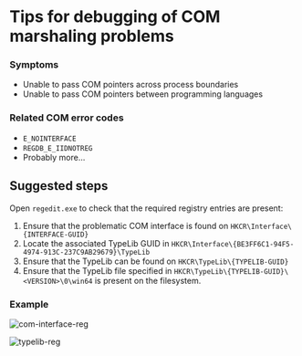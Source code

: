 # Tips for debugging of COM marshaling problems

### Symptoms
* Unable to pass COM pointers across process boundaries
* Unable to pass COM pointers between programming languages

### Related COM error codes
* `E_NOINTERFACE`
* `REGDB_E_IIDNOTREG`
* Probably more...

## Suggested steps
Open `regedit.exe` to check that the required registry entries are present:
1. Ensure that the problematic COM interface is found on `HKCR\Interface\{INTERFACE-GUID}`
1. Locate the associated TypeLib GUID in `HKCR\Interface\{BE3FF6C1-94F5-4974-913C-237C9AB29679}\TypeLib`
1. Ensure that the TypeLib can be found on `HKCR\TypeLib\{TYPELIB-GUID}`
1. Ensure that the TypeLib file specified in `HKCR\TypeLib\{TYPELIB-GUID}\<VERSION>\0\win64` is present on the filesystem.

### Example
![com-interface-reg](https://github.com/user-attachments/assets/dbc4edd0-12b4-4eeb-a046-974f3cb7bf75)  

![typelib-reg](https://github.com/user-attachments/assets/8e86665e-92e0-4366-bd97-8cf8b652f5b6)  
